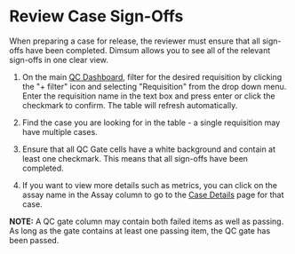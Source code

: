 # Review Case Sign-Offs

When preparing a case for release, the reviewer must ensure that all sign-offs have been completed.
Dimsum allows you to see all of the relevant sign-offs in one clear view.

1. On the main [QC Dashboard](../../qc_dashboard/), filter for the desired requisition
   by clicking the "+ filter" icon and selecting "Requisition" from the drop down menu. Enter the
   requisition name in the text box and press enter or click the checkmark to confirm. The table
   will refresh automatically.

2. Find the case you are looking for in the table - a single requisition may have multiple cases.

3. Ensure that all QC Gate cells have a white background and contain at least one checkmark. This
   means that all sign-offs have been completed.

4. If you want to view more details such as metrics, you can click on the assay name in the Assay
   column to go to the [Case Details](../../details/) page for that case.

**NOTE:** A QC gate column may contain both failed items as well as passing. As long as the gate
contains at least one passing item, the QC gate has been passed.
